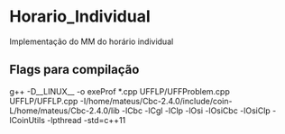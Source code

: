 # Horario_Individual
Implementação do MM do horário individual

## Flags para compilação
g++ -D__LINUX__ -o exeProf *.cpp UFFLP/UFFProblem.cpp UFFLP/UFFLP.cpp -I/home/mateus/Cbc-2.4.0/include/coin-L/home/mateus/Cbc-2.4.0/lib -lCbc -lCgl -lClp -lOsi -lOsiCbc -lOsiClp -lCoinUtils -lpthread -std=c++11

